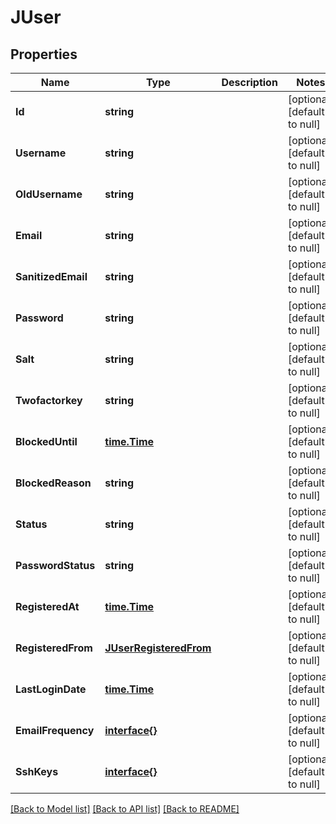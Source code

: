 # JUser

## Properties
Name | Type | Description | Notes
------------ | ------------- | ------------- | -------------
**Id** | **string** |  | [optional] [default to null]
**Username** | **string** |  | [optional] [default to null]
**OldUsername** | **string** |  | [optional] [default to null]
**Email** | **string** |  | [optional] [default to null]
**SanitizedEmail** | **string** |  | [optional] [default to null]
**Password** | **string** |  | [optional] [default to null]
**Salt** | **string** |  | [optional] [default to null]
**Twofactorkey** | **string** |  | [optional] [default to null]
**BlockedUntil** | [**time.Time**](time.Time.md) |  | [optional] [default to null]
**BlockedReason** | **string** |  | [optional] [default to null]
**Status** | **string** |  | [optional] [default to null]
**PasswordStatus** | **string** |  | [optional] [default to null]
**RegisteredAt** | [**time.Time**](time.Time.md) |  | [optional] [default to null]
**RegisteredFrom** | [**JUserRegisteredFrom**](JUser_registeredFrom.md) |  | [optional] [default to null]
**LastLoginDate** | [**time.Time**](time.Time.md) |  | [optional] [default to null]
**EmailFrequency** | [**interface{}**](interface{}.md) |  | [optional] [default to null]
**SshKeys** | [**interface{}**](interface{}.md) |  | [optional] [default to null]

[[Back to Model list]](../README.md#documentation-for-models) [[Back to API list]](../README.md#documentation-for-api-endpoints) [[Back to README]](../README.md)


